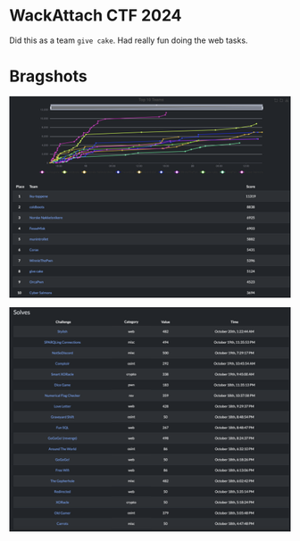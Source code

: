 # WackAttach CTF 2024

Did this as a team `give cake`. Had really fun doing the web tasks.

# Bragshots

![scoreboard](scoreboard.png)

![solves](solves.png)
